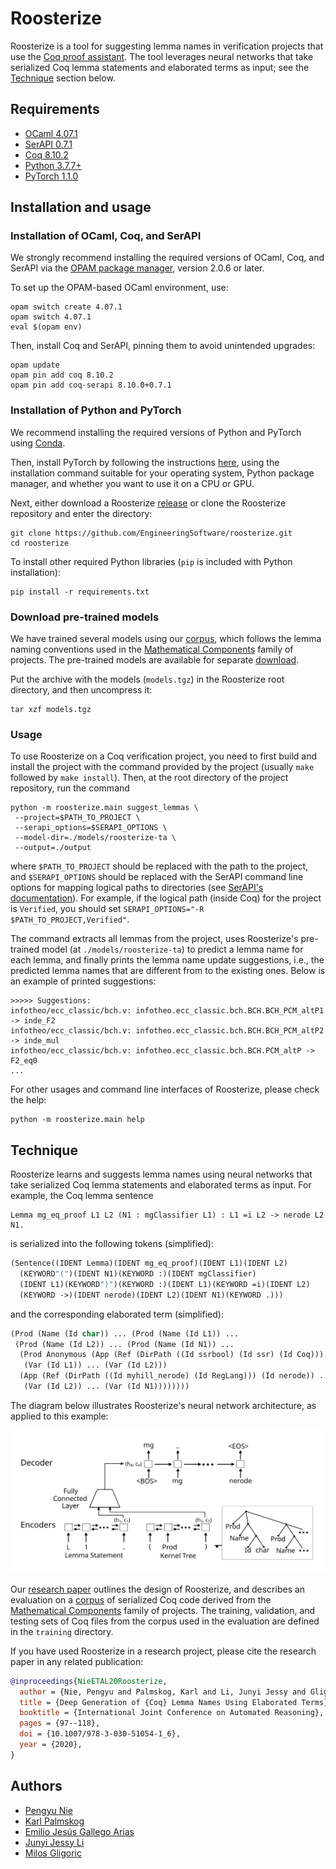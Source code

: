 # Roosterize

Roosterize is a tool for suggesting lemma names in verification
projects that use the [Coq proof assistant](https://coq.inria.fr).
The tool leverages neural networks that take serialized Coq
lemma statements and elaborated terms as input; see the [Technique](#Technique)
section below.

## Requirements

- [OCaml 4.07.1](https://ocaml.org)
- [SerAPI 0.7.1](https://github.com/ejgallego/coq-serapi)
- [Coq 8.10.2](https://coq.inria.fr/download)
- [Python 3.7.7+](https://www.python.org)
- [PyTorch 1.1.0](https://pytorch.org/get-started/previous-versions/#v110)

## Installation and usage

### Installation of OCaml, Coq, and SerAPI

We strongly recommend installing the required versions of OCaml, Coq,
and SerAPI via the [OPAM package manager](https://opam.ocaml.org),
version 2.0.6 or later.

To set up the OPAM-based OCaml environment, use:
```
opam switch create 4.07.1
opam switch 4.07.1
eval $(opam env)
```
Then, install Coq and SerAPI, pinning them to avoid unintended upgrades:
```
opam update
opam pin add coq 8.10.2
opam pin add coq-serapi 8.10.0+0.7.1
```

### Installation of Python and PyTorch

We recommend installing the required versions of Python and PyTorch
using [Conda](https://docs.conda.io/en/latest/miniconda.html).

Then, install PyTorch by following the instructions
[here](https://pytorch.org/get-started/previous-versions/#v110), using
the installation command suitable for your operating system, Python
package manager, and whether you want to use it on a CPU or GPU.

Next, either download a Roosterize [release][releases-link]
or clone the Roosterize repository and enter the directory:
```
git clone https://github.com/EngineeringSoftware/roosterize.git
cd roosterize
```

To install other required Python libraries (`pip` is included with
Python installation):
```
pip install -r requirements.txt
```

[releases-link]: https://github.com/EngineeringSoftware/roosterize/releases

### Download pre-trained models

We have trained several models using our [corpus][math-comp-corpus], which
follows the lemma naming conventions used in the [Mathematical Components][math-comp-website]
family of projects. The pre-trained models are available for separate [download][models-link].

Put the archive with the models (`models.tgz`) in the Roosterize root
directory, and then uncompress it:
```
tar xzf models.tgz
```

[models-link]: https://github.com/EngineeringSoftware/roosterize/releases/download/v8.10.0/models.tgz

### Usage

To use Roosterize on a Coq verification project, you need to first
build and install the project with the command provided by the project
(usually `make` followed by `make install`). Then, at the root directory of
the project repository, run the command
```
python -m roosterize.main suggest_lemmas \
 --project=$PATH_TO_PROJECT \
 --serapi_options=$SERAPI_OPTIONS \
 --model-dir=./models/roosterize-ta \
 --output=./output
```
where `$PATH_TO_PROJECT` should be replaced with the path to the
project, and `$SERAPI_OPTIONS` should be replaced with the SerAPI
command line options for mapping logical paths to directories (see [SerAPI's
documentation](https://github.com/ejgallego/coq-serapi/blob/v8.11/FAQ.md#does-serapi-support-coqs-command-line-flags)).
For example, if the logical path (inside Coq) for the project is `Verified`,
you should set `SERAPI_OPTIONS="-R $PATH_TO_PROJECT,Verified"`.

The command extracts all lemmas from the project, uses Roosterize's
pre-trained model (at `./models/roosterize-ta`) to predict a lemma name
for each lemma, and finally prints the lemma name update suggestions,
i.e., the predicted lemma names that are different from to the existing ones.
Below is an example of printed suggestions:
```
>>>>> Suggestions:
infotheo/ecc_classic/bch.v: infotheo.ecc_classic.bch.BCH.BCH_PCM_altP1 -> inde_F2
infotheo/ecc_classic/bch.v: infotheo.ecc_classic.bch.BCH.BCH_PCM_altP2 -> inde_mul
infotheo/ecc_classic/bch.v: infotheo.ecc_classic.bch.BCH.PCM_altP -> F2_eq0
...
```

For other usages and command line interfaces of Roosterize, please
check the help:
```
python -m roosterize.main help
```

## Technique

Roosterize learns and suggests lemma names using neural networks
that take serialized Coq lemma statements and elaborated terms as input.
For example, the Coq lemma sentence
```coq
Lemma mg_eq_proof L1 L2 (N1 : mgClassifier L1) : L1 =i L2 -> nerode L2 N1.
```
is serialized into the following tokens (simplified):
```lisp
(Sentence((IDENT Lemma)(IDENT mg_eq_proof)(IDENT L1)(IDENT L2)
  (KEYWORD"(")(IDENT N1)(KEYWORD :)(IDENT mgClassifier)
  (IDENT L1)(KEYWORD")")(KEYWORD :)(IDENT L1)(KEYWORD =i)(IDENT L2)
  (KEYWORD ->)(IDENT nerode)(IDENT L2)(IDENT N1)(KEYWORD .)))
```
and the corresponding elaborated term (simplified):
```lisp
(Prod (Name (Id char)) ... (Prod (Name (Id L1)) ...
 (Prod (Name (Id L2)) ... (Prod (Name (Id N1)) ...
  (Prod Anonymous (App (Ref (DirPath ((Id ssrbool) (Id ssr) (Id Coq))) (Id eq_mem)) ...
   (Var (Id L1)) ... (Var (Id L2)))
  (App (Ref (DirPath ((Id myhill_nerode) (Id RegLang))) (Id nerode)) ...
   (Var (Id L2)) ... (Var (Id N1))))))))
```

The diagram below illustrates Roosterize's neural network
architecture, as applied to this example:

<img src="seqtoseq-arch.svg" width="700" title="Roosterize architecture">

Our [research paper][arxiv-paper] outlines the design of Roosterize,
and describes an evaluation on a [corpus][math-comp-corpus]
of serialized Coq code derived from the [Mathematical Components][math-comp-website]
family of projects. The training, validation, and testing sets of Coq files from the corpus
used in the evaluation are defined in the `training` directory.

If you have used Roosterize in a research project, please cite
the research paper in any related publication:
```bibtex
@inproceedings{NieETAL20Roosterize,
  author = {Nie, Pengyu and Palmskog, Karl and Li, Junyi Jessy and Gligoric, Milos},
  title = {Deep Generation of {Coq} Lemma Names Using Elaborated Terms},
  booktitle = {International Joint Conference on Automated Reasoning},
  pages = {97--118},
  doi = {10.1007/978-3-030-51054-1_6},
  year = {2020},
}
```

[arxiv-paper]: https://arxiv.org/abs/2004.07761
[math-comp-corpus]: https://github.com/EngineeringSoftware/math-comp-corpus
[math-comp-website]: https://math-comp.github.io

## Authors

- [Pengyu Nie](https://cozy.ece.utexas.edu/~pynie/)
- [Karl Palmskog](https://setoid.com)
- [Emilio Jesús Gallego Arias](https://www.irif.fr/~gallego/)
- [Junyi Jessy Li](http://jessyli.com)
- [Milos Gligoric](http://users.ece.utexas.edu/~gligoric/)
